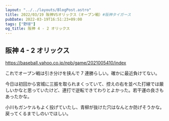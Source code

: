 ```yaml
---
layout: "../../layouts/BlogPost.astro"
title: 2022/03/19 阪神VSオリックス（オープン戦）#阪神タイガース
pubDate: 2022-03-19T16:51:23+09:00
tags: ["野球"]
og_title: 阪神 4 - 2 オリックス
---
```


## 阪神 4 - 2 オリックス

https://baseball.yahoo.co.jp/npb/game/2021005410/index

これでオープン戦は引き分けを挟んで 7 連勝らしい。確かに最近負けてない。

今日は初回から宮城に三振を取られまくっていて、控えの右を並べた打線では厳しいかなと思っていたけど、連打で逆転できてわりとよかった。若干運の良さもあったかな。

小川もガンケルもよく投げていたし、青柳が抜けた穴はなんとか防げそうかな。戻ってくるまでしのいでほしい。
